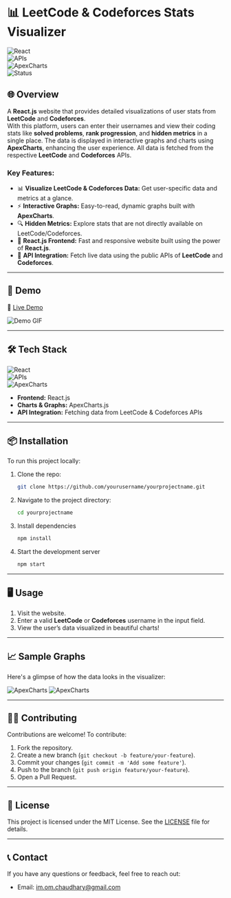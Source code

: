 # 📊 **LeetCode & Codeforces Stats Visualizer**  
![React](https://img.shields.io/badge/React-v17.0.2-blue?style=flat-square&logo=react)  
![APIs](https://img.shields.io/badge/API-Integration-red?style=flat-square&logo=api)  
![ApexCharts](https://img.shields.io/badge/ApexCharts-Graphs-green?style=flat-square&logo=chart)  
![Status](https://img.shields.io/badge/Status-Active-brightgreen?style=flat-square)

## 🌐 **Overview**
A **React.js** website that provides detailed visualizations of user stats from **LeetCode** and **Codeforces**.  
With this platform, users can enter their usernames and view their coding stats like **solved problems**, **rank progression**, and **hidden metrics** in a single place. The data is displayed in interactive graphs and charts using **ApexCharts**, enhancing the user experience. All data is fetched from the respective **LeetCode** and **Codeforces** APIs.

### Key Features:
- 📊 **Visualize LeetCode & Codeforces Data:** Get user-specific data and metrics at a glance.
- ⚡ **Interactive Graphs:** Easy-to-read, dynamic graphs built with **ApexCharts**.
- 🔍 **Hidden Metrics:** Explore stats that are not directly available on LeetCode/Codeforces.
- 🚀 **React.js Frontend:** Fast and responsive website built using the power of **React.js**.
- 🔗 **API Integration:** Fetch live data using the public APIs of **LeetCode** and **Codeforces**.

---

## 🚀 **Demo**
🔗 [Live Demo](https://dashboard-dsa.netlify.app/)  

![Demo GIF](https://imgur.com/6zgSNmI)

---

## 🛠 **Tech Stack**
![React](https://img.shields.io/badge/Frontend-React-blue?style=flat-square&logo=react)  
![APIs](https://img.shields.io/badge/API-LeetCode%20%26%20Codeforces-red?style=flat-square)  
![ApexCharts](https://img.shields.io/badge/Graphs-ApexCharts-green?style=flat-square&logo=chart)

- **Frontend:** React.js
- **Charts & Graphs:** ApexCharts.js
- **API Integration:** Fetching data from LeetCode & Codeforces APIs

---

## 📦 **Installation**

To run this project locally:

1. Clone the repo:
   ```bash
   git clone https://github.com/yourusername/yourprojectname.git

2. Navigate to the project directory:
   ```bash
   cd yourprojectname

3. Install dependencies
   ```bash
   npm install
   
4. Start the development server
   ```bash
   npm start

---

## 🖥️ **Usage**

1. Visit the website.
2. Enter a valid **LeetCode** or **Codeforces** username in the input field.
3. View the user’s data visualized in beautiful charts!

---

## 📈 **Sample Graphs**

Here's a glimpse of how the data looks in the visualizer:

![ApexCharts](https://imgur.com/5Y1lO6g)
![ApexCharts](https://imgur.com/bsgwiOV)

---

## 🧑‍💻 **Contributing**

Contributions are welcome! To contribute:

1. Fork the repository.
2. Create a new branch (`git checkout -b feature/your-feature`).
3. Commit your changes (`git commit -m 'Add some feature'`).
4. Push to the branch (`git push origin feature/your-feature`).
5. Open a Pull Request.

---

## 📄 **License**

This project is licensed under the MIT License. See the [LICENSE](LICENSE) file for details.

---

## 📞 **Contact**

If you have any questions or feedback, feel free to reach out:

- Email: im.om.chaudhary@gmail.com
